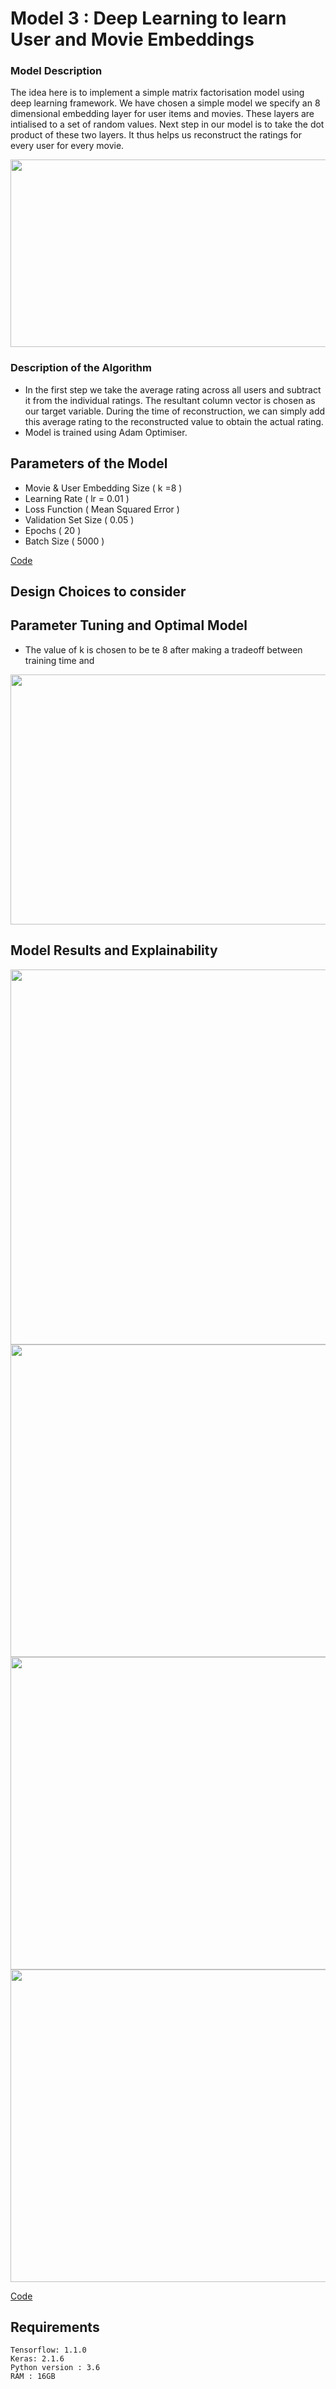 # Model 3 : Deep Learning to learn User and Movie Embeddings

### Model Description

The idea here is to implement a simple matrix factorisation model using deep learning framework. We have chosen a simple model we specify an 8 dimensional embedding layer for user items and movies. These layers are intialised to  a set of random values. 
Next step in our model is to take the dot product of these two layers. It thus helps us reconstruct the ratings for every user for every movie.

<img src="https://user-images.githubusercontent.com/16842872/50356721-169bc600-0579-11e9-9560-8534c3f58aaa.png" width="600" height="300">



### Description of the Algorithm 
- In the first step we take the average rating across all users and subtract it from the individual ratings. The resultant column vector is chosen as our target variable. During the time of reconstruction, we can simply add this average rating to the reconstructed value to obtain the actual rating.
- Model is trained using Adam Optimiser.


## Parameters of the Model
- Movie & User Embedding Size ( k =8 )
- Learning Rate ( lr = 0.01 )
- Loss Function ( Mean Squared Error )
- Validation Set Size ( 0.05 )
- Epochs ( 20 )
- Batch Size ( 5000 )

[Code](training_embeddings.ipynb)

## Design Choices to consider


## Parameter Tuning and Optimal Model 
- The value of k is chosen to be te 8 after making a tradeoff between training time and 

<img src="https://user-images.githubusercontent.com/16842872/50356770-4cd94580-0579-11e9-9f84-69bcaf04e65d.png" width="800" height="400">


## Model Results and Explainability

<img src="https://user-images.githubusercontent.com/16842872/50356831-a04b9380-0579-11e9-855c-2d5e85b56c89.png" width="900" height="600">
<img src="https://user-images.githubusercontent.com/16842872/50356832-a04b9380-0579-11e9-8230-e092e01a26fb.png" width="900" height="500">
<img src="https://user-images.githubusercontent.com/16842872/50356833-a0e42a00-0579-11e9-9bc0-16a2ba957201.png" width="900" height="500">
<img src="https://user-images.githubusercontent.com/16842872/50356834-a0e42a00-0579-11e9-91e1-3385cd4ead5b.png" width="900" height="500">

[Code](visualising_embeddings.ipynb)

## Requirements
```
Tensorflow: 1.1.0
Keras: 2.1.6
Python version : 3.6
RAM : 16GB
```
